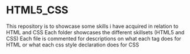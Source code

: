 # HTML5_CSS
This repository is to showcase some skills i have acquired in relation to HTML and CSS 
Each folder showcases the different skillsets (HTML5 and CSS)
Each file is commented for descriptions on what each tag does for HTML or what each css style declaration does for CSS
